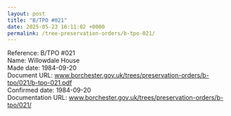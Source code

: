 ```yaml
---
layout: post
title: "B/TPO #021"
date: 2025-05-23 16:11:02 +0000
permalink: /tree-preservation-orders/b-tpo-021/
---
```


Reference:	B/TPO #021 <br/>
Name: Willowdale House<br/>
Made date: 1984-09-20<br/>
Document URL: www.borchester.gov.uk/trees/preservation-orders/b-tpo/021/b-tpo-021.pdf<br/>
Confirmed date: 1984-09-20<br/>
Documentation URL: www.borchester.gov.uk/trees/preservation-orders/b-tpo/021/<br/>
